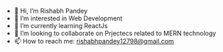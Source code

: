 - 👋 Hi, I’m Rishabh Pandey
- 👀 I’m interested in Web Development
- 🌱 I’m currently learning ReactJs
- 💞️ I’m looking to collaborate on Prjectecs related to MERN technology
- 📫 How to reach me: rishabhpandey12798@gmail.com

<!---
i-m-rishabh/i-m-rishabh is a ✨ special ✨ repository because its `README.md` (this file) appears on your GitHub profile.
You can click the Preview link to take a look at your changes.
--->


